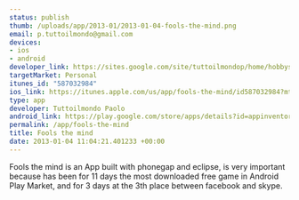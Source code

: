```yaml
--- 
status: publish
thumb: /uploads/app/2013-01/2013-01-04-fools-the-mind.png
email: p.tuttoilmondo@gmail.com
devices: 
- ios
- android
developer_link: https://sites.google.com/site/tuttoilmondop/home/hobbys/programmazione/inganna-la-mente
targetMarket: Personal
itunes_id: "587032984"
ios_link: https://itunes.apple.com/us/app/fools-the-mind/id587032984?mt=8
type: app
developer: Tuttoilmondo Paolo
android_link: https://play.google.com/store/apps/details?id=appinventor.ai_p_tuttoilmondo.Fools
permalink: /app/fools-the-mind
title: Fools the mind
date: 2013-01-04 11:04:21.401233 +00:00
---
```


Fools the mind is an App built with phonegap and eclipse, is very important because has been for 11 days the most downloaded free game in Android Play Market, and for 3 days at the 3th place between facebook and skype.
